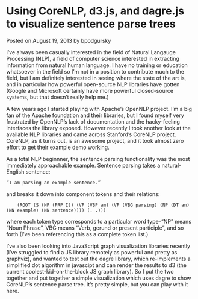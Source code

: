 # Using CoreNLP, d3.js, and dagre.js to visualize sentence parse trees

Posted on August 19, 2013
by bpodgursky

I’ve always been casually interested in the field of Natural Langauge Processing (NLP), a  field of computer science interested in extracting information from natural human language. I have no training or education whatsoever in the field so I’m not in a position to contribute much to the field, but I am definitely interested in seeing where the state of the art is, and in particular how powerful open-source NLP libraries have gotten (Google and Microsoft certainly have more powerful closed-source systems, but that doesn’t really help me.)

A few years ago I started playing with Apache’s OpenNLP project.  I’m a big fan of the Apache foundation and their libraries, but I found myself very frustrated by OpenNLP’s lack of documentation and the hacky-feeling interfaces the library exposed.  However recently I took another look at the available NLP libraries and came across Stanford’s CoreNLP project.   CoreNLP, as it turns out, is an awesome project, and it took almost zero effort to get their example demo working.

As a total NLP beginnner, the sentence parsing functionality was the most immediately approachable example.  Sentence parsing takes a natural-English sentence:

    “I am parsing an example sentence.”

and breaks it down into component tokens and their relations:

`    (ROOT (S (NP (PRP I)) (VP (VBP am) (VP (VBG parsing) (NP (DT an) (NN example) (NN sentence)))) (. .)))`

where each token type corresponds to a particular word type–“NP”  means “Noun Phrase”, VBG means “Verb, gerund or present participle”, and so forth (I’ve been referencing this as a complete token list.)

I’ve also been looking into JavaScript graph visualization libraries recently (I’ve struggled to find a JS library remotely as powerful and pretty as graphviz), and wanted to test out the dagre library, which re-implements a simplified dot algorithm in javascipt and can render the results to d3 (the current coolest-kid-on-the-block JS graph library).  So I put the two together and put together a simple visualization which uses dagre to show CoreNLP’s sentence parse tree.  It’s pretty simple, but you can play with it here.
